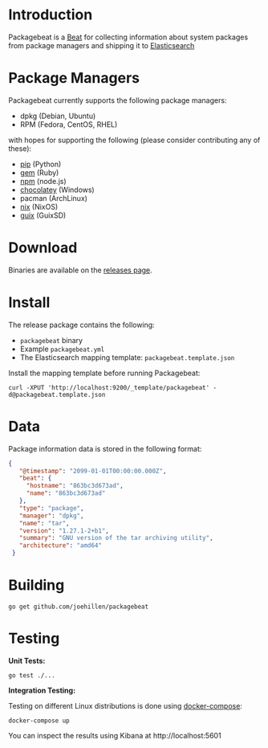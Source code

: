 Introduction
============
Packagebeat is a [Beat](https://www.elastic.co/products/beats)
for collecting information about system packages
from package managers and shipping it to [Elasticsearch](https://www.elastic.co/products/elasticsearch)

Package Managers
=====================

Packagebeat currently supports the following package managers:

 * dpkg (Debian, Ubuntu)
 * RPM (Fedora, CentOS, RHEL)

with hopes for supporting the following
(please consider contributing any of these):

 * [pip](https://pip.pypa.io/) (Python)
 * [gem](http://guides.rubygems.org/command-reference/#gem-list) (Ruby)
 * [npm](https://www.npmjs.com/) (node.js)
 * [chocolatey](https://chocolatey.org/) (Windows)
 * pacman (ArchLinux)
 * [nix](https://nixos.org/nix/) (NixOS)
 * [guix](https://www.gnu.org/software/guix/) (GuixSD)

Download
==========

Binaries are available on the [releases page](https://github.com/joehillen/packagebeat/releases).

Install
=========

The release package contains the following:

 * `packagebeat` binary
 * Example `packagebeat.yml`
 * The Elasticsearch mapping template: `packagebeat.template.json`

Install the mapping template before running Packagebeat:
```
curl -XPUT 'http://localhost:9200/_template/packagebeat' -d@packagebeat.template.json
```

Data
=====

Package information data is stored in the following format:

```json
{
   "@timestamp": "2099-01-01T00:00:00.000Z",
   "beat": {
     "hostname": "863bc3d673ad",
     "name": "863bc3d673ad"
   },
   "type": "package",
   "manager": "dpkg",
   "name": "tar",
   "version": "1.27.1-2+b1",
   "summary": "GNU version of the tar archiving utility",
   "architecture": "amd64"
 }
```

Building
==========

```
go get github.com/joehillen/packagebeat
```

Testing
=========

**Unit Tests:**

```
go test ./...
```

**Integration Testing:**

Testing on different Linux distributions is done using [docker-compose](https://docs.docker.com/compose/):

```
docker-compose up
```

You can inspect the results using Kibana at http://localhost:5601
